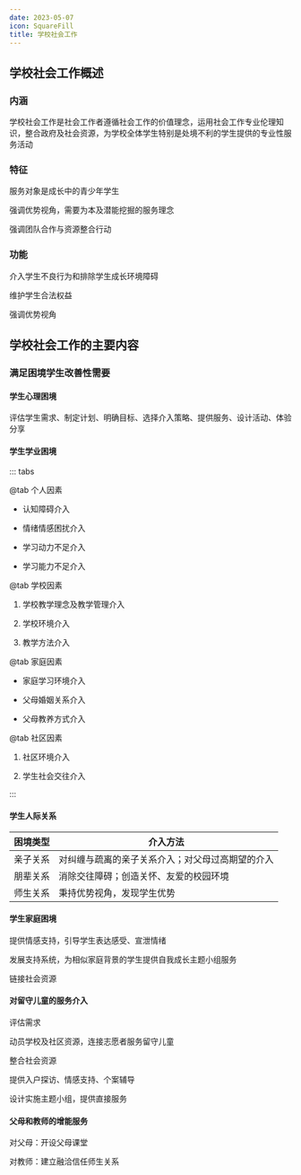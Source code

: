 ```yaml
---
date: 2023-05-07
icon: SquareFill
title: 学校社会工作
---
```


## 学校社会工作概述

### 内涵

学校社会工作是社会工作者遵循社会工作的价值理念，运用社会工作专业伦理知识，整合政府及社会资源，为学校全体学生特别是处境不利的学生提供的专业性服务活动

### 特征

服务对象是成长中的青少年学生

强调优势视角，需要为本及潜能挖掘的服务理念

强调团队合作与资源整合行动

### 功能

介入学生不良行为和排除学生成长环境障碍

维护学生合法权益

强调优势视角

## 学校社会工作的主要内容

### 满足困境学生改善性需要<Badge text="必考" type="warning" />

#### 学生心理困境

评估学生需求、制定计划、明确目标、选择介入策略、提供服务、设计活动、体验分享

#### 学生学业困境

::: tabs

@tab 个人因素

- 认知障碍介入

- 情绪情感困扰介入

- 学习动力不足介入

- 学习能力不足介入

@tab 学校因素

1. 学校教学理念及教学管理介入

2. 学校环境介入

3. 教学方法介入

@tab 家庭因素

- 家庭学习环境介入

- 父母婚姻关系介入

- 父母教养方式介入

@tab 社区因素

1. 社区环境介入

2. 学生社会交往介入

:::

#### 学生人际关系

| 困境类型 | 介入方法                                         |
| -------- | ------------------------------------------------ |
| 亲子关系 | 对纠缠与疏离的亲子关系介入；对父母过高期望的介入 |
| 朋辈关系 | 消除交往障碍；创造关怀、友爱的校园环境           |
| 师生关系 | 秉持优势视角，发现学生优势                       |

#### 学生家庭困境<Badge text="重点" type="danger" />

提供情感支持，引导学生表达感受、宣泄情绪

发展支持系统，为相似家庭背景的学生提供自我成长主题小组服务

链接社会资源

#### 对留守儿童的服务介入<Badge text="重点" type="danger" />

评估需求

动员学校及社区资源，连接志愿者服务留守儿童

整合社会资源

提供入户探访、情感支持、个案辅导

设计实施主题小组，提供直接服务

#### 父母和教师的增能服务<Badge text="重点" type="danger" />

对父母：开设父母课堂

对教师：建立融洽信任师生关系
